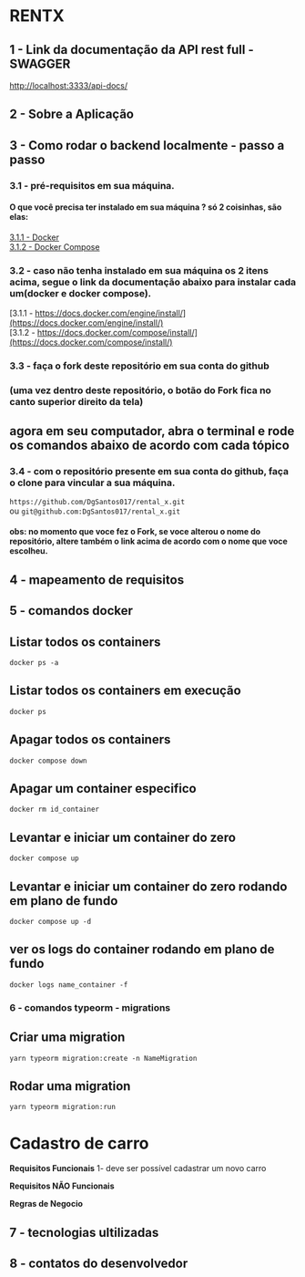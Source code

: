 # RENTX 

## 1 - Link da documentação da API rest full - SWAGGER
[http://localhost:3333/api-docs/](http://localhost:3333/api-docs/)


## 2 - Sobre a Aplicação


## 3 - Como rodar o backend localmente - passo a passo

### 3.1 - pré-requisitos em sua máquina.

#### O que você precisa ter instalado em sua máquina ? só 2 coisinhas, são elas:

[3.1.1 - Docker](https://docs.docker.com/engine/install/) <br />
[3.1.2 - Docker Compose](https://docs.docker.com/compose/install/)

### 3.2 - caso não tenha instalado em sua máquina os 2 itens acima, segue o link da documentação abaixo para instalar cada um(docker e docker compose).

[3.1.1 - https://docs.docker.com/engine/install/](https://docs.docker.com/engine/install/) <br />
[3.1.2 - https://docs.docker.com/compose/install/](https://docs.docker.com/compose/install/)

### 3.3 - faça o fork deste repositório em sua conta do github <br />
### (uma vez dentro deste repositório, o botão do Fork fica no canto superior direito da tela)

## agora em seu computador, abra o terminal e rode os comandos abaixo de acordo com cada tópico

### 3.4 - com o repositório presente em sua conta do github, faça o clone para vincular a sua máquina.

`https://github.com/DgSantos017/rental_x.git` <br />
ou
`git@github.com:DgSantos017/rental_x.git`

#### obs: no momento que voce fez o Fork, se voce alterou o nome do repositório, altere também o link acima de acordo com o nome que voce escolheu.

## 4 - mapeamento de requisitos

## 5 - comandos docker
## Listar todos os containers
` docker ps -a `

## Listar todos os containers em execução
` docker ps `

## Apagar todos os containers
` docker compose down `

## Apagar um container especifico
` docker rm id_container `

## Levantar e iniciar um container do zero
` docker compose up `

## Levantar e iniciar um container do zero rodando em plano de fundo
` docker compose up -d `

## ver os logs do container rodando em plano de fundo
` docker logs name_container -f `

### 6 - comandos typeorm - migrations

## Criar uma migration
` yarn typeorm migration:create -n NameMigration `

## Rodar uma migration 
` yarn typeorm migration:run `


# Cadastro de carro

**Requisitos Funcionais**
1- deve ser possível cadastrar um novo carro

**Requisitos NÃO Funcionais**

**Regras de Negocio**

## 7 - tecnologias ultilizadas

## 8 - contatos do desenvolvedor
